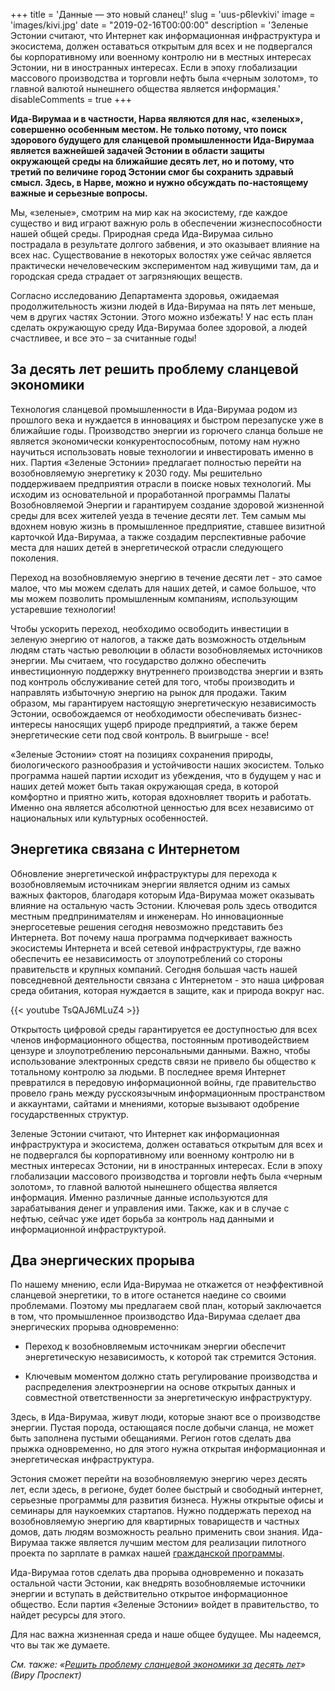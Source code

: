 +++
title = 'Данные — это новый сланец!'
slug = 'uus-p6levkivi'
image = 'images/kivi.jpg'
date = "2019-02-16T00:00:00"
description = 'Зеленые Эстонии считают, что Интернет как информационная инфраструктура и экосистема, должен оставаться открытым для всех и не подвергался бы корпоративному или военному контролю ни в местных интересах Эстонии, ни в иностранных интересах. Если в эпоху глобализации массового производства и торговли нефть была «черным золотом», то главной валютой нынешнего общества является информация.'
disableComments = true
+++

__Ида-Вирумаа и в частности, Нарва являются для нас, «зеленых», совершенно особенным местом. Не только потому, что поиск здорового будущего для сланцевой промышленности Ида-Вирумаа является важнейшей задачей Эстонии в области защиты окружающей среды на ближайшие десять лет, но и потому, что третий по величине город Эстонии смог бы сохранить здравый смысл. Здесь, в Нарве, можно и нужно обсуждать по-настоящему важные и серьезные вопросы.__

Мы, «зеленые», смотрим на мир как на экосистему, где каждое существо и вид играют важную роль в обеспечении жизнеспособности нашей общей среды. Природная среда  Ида-Вирумаа сильно пострадала в результате долгого забвения, и это оказывает влияние на всех нас. Существование в некоторых волостях уже сейчас является практически нечеловеческим экспериментом над живущими там, да и городская среда страдает от загрязняющих веществ. 

Согласно исследованию Департамента здоровья, ожидаемая продолжительность жизни людей в Ида-Вирумаа на пять лет меньше, чем в других частях Эстонии. Этого можно избежать! У нас есть план сделать окружающую среду Ида-Вирумаа более здоровой, а людей счастливее, и все это – за считанные годы!

## За десять лет решить проблему сланцевой экономики

Технология сланцевой промышленности в Ида-Вирумаа родом из прошлого века и нуждается в инновациях и быстром перезапуске уже в ближайшие годы. Производство энергии из горючего сланца больше не является экономически конкурентоспособным, потому нам нужно научиться использовать новые технологии и инвестировать именно в них. Партия «Зеленые Эстонии» предлагает полностью перейти на возобновляемую энергетику к 2030 году. Мы решительно поддерживаем предприятия отрасли в поиске новых технологий. Мы исходим из основательной и проработанной программы Палаты Возобновляемой Энергии и гарантируем создание здоровой жизненной среды для всех жителей уезда в течение десяти лет. Тем самым мы вдохнем новую жизнь в промышленное предприятие, ставшее визитной карточкой Ида-Вирумаа, а также создадим перспективные рабочие места для наших детей в энергетической отрасли следующего поколения.

Переход на возобновляемую энергию в течение десяти лет - это самое малое, что мы можем сделать для наших детей, и самое большое, что мы можем позволить промышленным компаниям, использующим устаревшие технологии!

Чтобы ускорить переход, необходимо освободить инвестиции в зеленую энергию  от налогов, а также дать возможность отдельным людям стать частью революции в области возобновляемых источников энергии. Мы считаем, что государство должно обеспечить инвестиционную поддержку внутреннего производства энергии и взять под контроль обслуживание сетей для того, чтобы производить и направлять избыточную энергию на рынок для продажи. Таким образом, мы гарантируем настоящую энергетическую независимость Эстонии, освобождаемся от необходимости обеспечивать  бизнес-интересы наносящих ущерб природе предприятий, а также берем энергетические сети под свой контроль. В выигрыше - все!  

«Зеленые Эстонии» стоят на позициях сохранения природы, биологического разнообразия и устойчивости наших экосистем. Только программа нашей партии исходит из убеждения, что в будущем у нас и наших детей может быть такая окружающая среда, в которой комфортно и приятно жить, которая вдохновляет творить и работать. Именно она является абсолютной ценностью для всех независимо от национальных  или культурных особенностей.

## Энергетика связана с Интернетом

Обновление энергетической инфраструктуры для перехода к возобновляемым источникам энергии является одним из самых важных факторов, благодаря которым Ида-Вирумаа может оказывать влияние на остальную часть Эстонии. Ключевая роль здесь отводится местным предпринимателям и инженерам. Но инновационные энергосетевые решения сегодня невозможно представить без Интернета. Вот почему наша программа подчеркивает важность экосистемы Интернета и всей сетевой инфраструктуры, где важно обеспечить ее независимость от злоупотреблений со стороны правительств и крупных компаний. Сегодня большая часть нашей повседневной деятельности связана с Интернетом - это наша цифровая среда обитания, которая нуждается в защите, как и природа вокруг нас.

{{< youtube TsQAJ6MLuZ4 >}}

Открытость цифровой среды гарантируется ее доступностью для всех членов информационного общества, постоянным противодействием цензуре и злоупотреблению персональными данными. Важно, чтобы использование электронных средств связи не привело бы общество к тотальному контролю за людьми. В последнее время Интернет превратился в передовую информационной войны, где правительство провело грань между русскоязычным информационным пространством и аккаунтами, сайтами и мнениями, которые вызывают одобрение государственных структур.

Зеленые Эстонии считают, что Интернет как информационная инфраструктура и экосистема, должен оставаться открытым для всех и не подвергался бы корпоративному или военному контролю ни в местных интересах Эстонии, ни в иностранных интересах.
Если в эпоху глобализации массового производства и торговли нефть была «черным золотом», то главной валютой нынешнего общества является информация. Именно различные данные используются для зарабатывания денег и управления ими. Также, как и в случае с нефтью, сейчас уже идет борьба за контроль над данными и информационной инфраструктурой.

## Два энергических прорыва

По нашему мнению, если Ида-Вирумаа не откажется от неэффективной сланцевой энергетики, то в итоге останется наедине со своими проблемами. Поэтому мы предлагаем свой план, который заключается в том, что промышленное производство Ида-Вирумаа сделает два энергических прорыва одновременно:

* Переход к возобновляемым источникам энергии обеспечит энергетическую независимость, к которой так стремится Эстония.

* Ключевым моментом должно стать регулирование производства и распределения электроэнергии на основе открытых данных и совместной ответственности за энергетическую инфраструктуру.

Здесь, в Ида-Вирумаа, живут люди, которые знают все о производстве энергии. Пустая порода, остающаяся после добычи сланца, не может быть заполнена пустыми обещаниями. Регион готов сделать два прыжка одновременно, но для этого нужна открытая информационная и энергетическая инфраструктура. 

Эстония сможет  перейти на возобновляемую энергию через десять лет, если  здесь, в регионе, будет более быстрый и свободный интернет, серьезные программы  для развития бизнеса. Нужны открытые офисы и семинары для наукоемких стартапов. Нужно поддержать переход на возобновляемую энергию для  квартирных товариществ и  частных домов, дать людям возможность реально применить свои знания. Ида-Вирумаа также является лучшим местом для реализации пилотного проекта по зарплате в рамках нашей [гражданской программы](https://rohelised.ee/ru/).

Ида-Вирумаа готов сделать два прорыва одновременно и показать остальной части Эстонии, как внедрять возобновляемые источники энергии и вступать в действительно открытое информационное общество. Если партия «Зеленые Эстонии» войдет в правительство, то найдет ресурсы для этого.

Для нас важна жизненная среда и наше общее будущее. Мы надеемся, что вы так же думаете.

_См. также: «[Решить проблему сланцевой экономики за десять лет](http://prospekt.ee/events/12279-zelenye-estonii-428-mrt-pder-ida-virumaa.html)» (Виру Проспект)_
